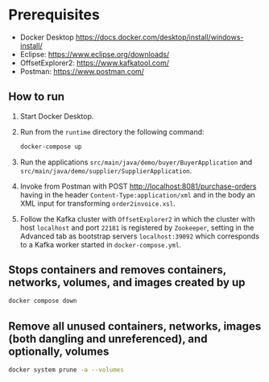 # Prerequisites

- Docker Desktop <https://docs.docker.com/desktop/install/windows-install/>
- Eclipse: <https://www.eclipse.org/downloads/>
- OffsetExplorer2: <https://www.kafkatool.com/>
- Postman: <https://www.postman.com/>

## How to run

1. Start Docker Desktop.
2. Run from the `runtime` directory the following command:

   ```bash
   docker-compose up
   ```

3. Run the applications `src/main/java/demo/buyer/BuyerApplication` and `src/main/java/demo/supplier/SupplierApplication`.
4. Invoke from Postman with POST <http://localhost:8081/purchase-orders> having in the header `Content-Type:application/xml` and in the body an XML input for transforming `order2invoice.xsl`.
5. Follow the Kafka cluster with `OffsetExplorer2` in which the cluster with host `localhost` and port `22181` is registered by `Zookeeper`, setting in the Advanced tab as bootstrap servers `localhost:39092` which corresponds to a Kafka worker started in `docker-compose.yml`.

## Stops containers and removes containers, networks, volumes, and images created by up

```bash
docker compose down
```

## Remove all unused containers, networks, images (both dangling and unreferenced), and optionally, volumes

```bash
docker system prune -a --volumes
```
